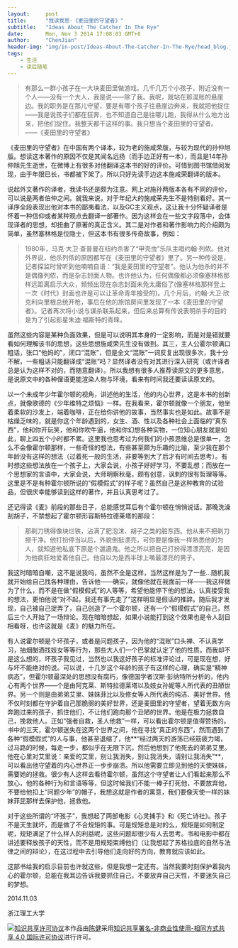 ```yaml
---
layout:     post
title:      "我读我思-《麦田里的守望者》"
subtitle:   "Ideas About The Catcher In The Rye"
date:       Mon, Nov 3 2014 17:08:03 GMT+8
author:     "ChenJian"
header-img: "img/in-post/Ideas-About-The-Catcher-In-The-Rye/head_blog.jpg"
tags:
    - 生活
    - 读后随笔
---
```


> 有那么一群小孩子在一大块麦田里做游戏。几千几万个小孩子，附近没有一个人——没有一个大人，我是说——除了我。我呢，就站在那混账的悬崖边。我的职务是在那儿守望，要是有哪个孩子往悬崖边奔来，我就把他捉住——我是说孩子们都在狂奔，也不知道自己是往哪儿跑，我得从什么地方出来，把他们捉住。我整天都干这样的事。我只想当个麦田里的守望者。
> ——《麦田里的守望者》

《麦田里的守望者》在中国有两个译本，较为老的施咸荣版，与较为现代的孙仲旭版。想读这本著作的原因不仅是其闻名远扬（而手边正好有一本），而且是14年孙仲旭先生逝世，在微博上有很多对他翻译这本书的好的评价。可惜到图书馆借阅发现，由于年限已长，书都被下架了。所以只好先读手边这本施咸荣翻译的版本。

说起外文著作的译者，我读书还是颇为注意。网上对施孙两版本各有不同的评价，可以说是两者伯仲之间。就我来说，对于年纪大的施咸荣先生不是特别看好。其一译序全段表现出他对本书的鄙夷看法，以及GC主义观点，这让我十分怀疑译者是怀着一种信仰或者某种观点去翻译一部著作。因为这样会在一些文字段落中，会体现译者的思想，却扭曲了原著的真正含义。其二是对作者和著作影响力的介绍颇为简单，虽然塞林格是位隐士，但这本书有很多传奇故事，例如：

> 1980年，马克·大卫·查普曼在纽约杀害了“甲壳虫”乐队主唱约翰·列侬。他对外界说，他杀列侬的原因都写在《麦田里的守望者》里了。另一种传说是，记者探监时曾听到他喃喃自语：“我是麦田里的守望者”。他认为他杀的并不是偶像列侬，而是杂志封面人物。也许他认为，任何偶像都必须像塞林格那样远距离启示大众，频频出现在杂志封面未免太庸俗了(像塞林格那样登上一次《时代》封面也许是可以让革命青年接受的)。几个月后，约翰·大卫·欣克利向里根总统开枪，事后在他的旅馆房间里发现了一本《麦田里的守望者》。记者再次将小说与谋杀联系起来，但后来总算有传说表明杀手的目的是为了引起影星朱迪·福斯特的青睐。

虽然这些内容是某种负面效果，但是可以说明其本身的一定影响，而是对是错就要看如何理解该书的思想，这些思想施咸荣先生没有做到。其三，主人公霍尔顿满口粗话，张口“他妈的”，闭口“混账”，但是全文“混账”一词反复出现很多次，我十分不解，一些粗话只能翻译成“混账”吗？显然译者没有对其进行深入研究（或许译者总是认为这样不对的，而随意翻译）。所以我想有很多人推荐读原文的更多意思，是说原文中的各种俚语更能渲染人物与环境，看来有时间我还要读读原文的。

以一个未成年少年霍尔顿的视角，讲述他的生活，他的内心世界，这是本书的创新点，就像歌德的《少年维特之烦恼》一样。在我看来，霍尔顿就像一个朋友，他坐着柔软的沙发上，端着咖啡，正在给你讲他的故事，当然事实也是如此。故事不是枯燥乏味的，就是你这个年龄遇到的，女生、酒、性以及各种社会上面临的“真东西”，他和你开玩笑，他和你吹牛逼，他和你幻想各种实物，一位知心朋友就是如此，聊上四五个小时都不累。这里我也思考过为何我们的小孩思维总是很单一，怎么不会像霍尔顿那样，一些奇怪的想法，有些甚至颇为乐趣的比喻，至少我在那个年龄没有这样的想法（过着死一般的生活，非要等到大了后才有时间去思考）。有时想这些想法放在一个孩子上，大家会说，小孩子好好学习，不要乱想；而放在一个思想家的言语中，大家会说，大师明察秋毫，颇有创意，讽刺的很有哲理等等。这里是不是有种霍尔顿所说的“假模假式”的样子呢？虽然自己是这种教育的试验品，但很庆幸能够读到这样的著作，并且认真思考过了。

还记得读《麦》前段的那些日子，总能感觉耳后有个霍尔顿在悄悄说话。那晚洗澡刮胡子，不禁想起了霍尔顿形容斯特拉德莱塔的那段：

> 那剃刀锈得像块烂铁，沾满了肥泡沫、胡子之类的脏东西。他从来不把剃刀擦干净。他打扮停当以后，外貌倒挺漂亮，可你要是像我一样熟悉他的为人，就知道他私底下原是个邋遢鬼。他之所以把自己打扮得漂漂亮亮，是因为他疯狂地爱着他自己。他自以为是西半球上嘴最漂亮的男子。

我这时暗暗自嘲，这不是说我吗，虽然不全是这样，当然这样是为了一些...随机我就开始给自己找各种理由，告诉他——确实，就像他就在我面前一样——我这样做为了什么，而不是在做“假模假式”的人等等，希望他能停下他的想法，认真接受我的想法，更怕他说“对不起，我还有事先走了”这样明显是假话的推辞。随后我才发现，自己被自己捉弄了，自己创造了一个霍尔顿，还有一个“假模假式”的自己，然后三个人开始了一场辩论。现在暗暗想起，如果小说能打到这个效果也是令人刮目相看呀，也许这就是《麦》的魅力所在。

有人说霍尔顿是个坏孩子，或者是问题孩子，因为他的“混账”口头禅、不认真学习，抽烟酗酒找妓女等等行为，那些大人们一个巴掌就认定了他的性质。而我却不是这么想的，坏孩子我见过，当然也以我这好孩子的标准评论过，可是现在想，好与坏不能绝对的说。可以说，十几岁这个年龄的孩子有这样的心理，确实是“精神病态”，但霍尔顿最深处的思想没有腐朽，像德国学者汉斯·彭纳特所分析的，他内心有两个世界——个是由阿克莱、斯特拉德莱塔以及妓女孙妮等人所代表的丑陋世界。另一个则是由弟弟艾里、妹妹菲比以及修女等人所代表的纯洁、美好世界。他不仅时刻都在守护着自己那脆弱的美好世界，还是麦田里的守望者，望着无数方向奔跑过来的孩子，抓住他们，不让他们跑向那个丑陋的世界。他是在极力拯救自己，挽救他人。正如“强者自救，圣人他救”一样，可以看出霍尔顿是值得赞扬的。书中的三天，霍尔顿迷失在这两个世界之间，他在寻找“真正的东西”，然而遇到了各种“假模假式”的人与事，他甚至退缩了，他**“经过两天的游荡已经筋疲力竭，过马路的时候，每走一步，都似乎在无限下沉，然后他想到了他死去的弟弟艾里。他在心里对艾里说：亲爱的艾里，别让我消失，别让我消失，请别让我消失”**，可以看出他守望着的内心世界正一步步崩溃。所以他需要立即见到他的天使妹妹，需要她的拯救。很少有人这样去看待霍尔顿，虽然这个守望者让人们看起来那么不放心，他的各种行为和言语等等，但这时候我们不能一棒子打死他，不要放弃他，不要给他扣上“问题少年”的帽子，我想这就是作者的寓意，我们要像天使一样的妹妹菲芘那样去保护他，拯救他。

对于这些所谓的“坏孩子”，我想起了两部电影《心灵捕手》和《死亡诗社》。孩子不是天生就坏，而是做了不合规矩的事。可是规矩总是对的么，规矩是如何制定呢，规矩满足了什么样人的利益呢，这些问题却很少有人去思考。书和电影中都在讲述要释放孩子的天性，而不是用规矩束缚他们（让我想起了苏格拉底的自然与法律之间的辩论），在这过程中去引导他们走向好的方向，教育就应该如此。

这部书给我的启示目前也许就这些，但是我想一定还有。当然我要时刻保护着我内心的霍尔顿，总能在我耳边告诉我要抓住自己，不要放弃自己天性，不要迷失自己的梦想。

2014.11.03

浙江理工大学

<a rel="license" href="http://creativecommons.org/licenses/by-nc-sa/4.0/"><img alt="知识共享许可协议" style="border-width:0" src="https://i.creativecommons.org/l/by-nc-sa/4.0/88x31.png" /></a>本作品由<a xmlns:cc="http://creativecommons.org/ns#" href="https://o-my-chenjian.com/2014/11/03/Ideas-About-The-Catcher-in-the-Rye/" property="cc:attributionName" rel="cc:attributionURL">陈健</a>采用<a rel="license" href="http://creativecommons.org/licenses/by-nc-sa/4.0/">知识共享署名-非商业性使用-相同方式共享 4.0 国际许可协议</a>进行许可。
